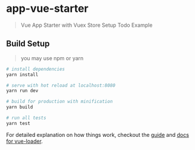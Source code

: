 # app-vue-starter

> Vue App Starter with Vuex Store Setup Todo Example
<!-- commit 1 -->
## Build Setup

> you may use npm or yarn

``` bash
# install dependencies
yarn install

# serve with hot reload at localhost:8080
yarn run dev

# build for production with minification
yarn build

# run all tests
yarn test
```

For detailed explanation on how things work, checkout the [guide](http://vuejs-templates.github.io/webpack/) and [docs for vue-loader](http://vuejs.github.io/vue-loader).
